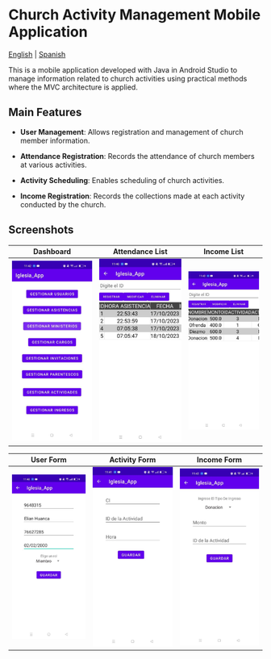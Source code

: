 # Church Activity Management Mobile Application

[English](./README.md) | [Spanish](./README.es.md)

This is a mobile application developed with Java in Android Studio to manage information related to church activities using practical methods where the MVC architecture is applied.

## Main Features

- **User Management**: Allows registration and management of church member information.

- **Attendance Registration**: Records the attendance of church members at various activities.

- **Activity Scheduling**: Enables scheduling of church activities.

- **Income Registration**: Records the collections made at each activity conducted by the church.

## Screenshots

| **Dashboard** | **Attendance List** | **Income List** |
|:-------------------:|:--------------------------:|:----------------:|
| ![Dashboard](./screenshots/Dashboard.jpg) | ![Attendance List](./screenshots/ListadoAsistencias.jpg) | ![Income List](./screenshots/ListadoIngresos.jpg) |

| **User Form** | **Activity Form** | **Income Form** |
|:-----------------------:|:---------------------------------:|:--------------------------------------:|
| ![User Form](./screenshots/FormUsuarios.jpg) | ![Activity Form](./screenshots/FormActividades.jpg) | ![Income Form](./screenshots/FormIngresos.jpg) |
